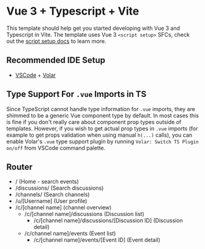 # Vue 3 + Typescript + Vite

This template should help get you started developing with Vue 3 and Typescript in Vite. The template uses Vue 3 `<script setup>` SFCs, check out the [script setup docs](https://v3.vuejs.org/api/sfc-script-setup.html#sfc-script-setup) to learn more.

## Recommended IDE Setup

- [VSCode](https://code.visualstudio.com/) + [Volar](https://marketplace.visualstudio.com/items?itemName=johnsoncodehk.volar)

## Type Support For `.vue` Imports in TS

Since TypeScript cannot handle type information for `.vue` imports, they are shimmed to be a generic Vue component type by default. In most cases this is fine if you don't really care about component prop types outside of templates. However, if you wish to get actual prop types in `.vue` imports (for example to get props validation when using manual `h(...)` calls), you can enable Volar's `.vue` type support plugin by running `Volar: Switch TS Plugin on/off` from VSCode command palette.

## Router

- / (Home - search events)
- /discussions/ (Search discussions)
- /channels/ (Search channels)
- /u/[Username] (User profile)
- /c/[channel name] (channel overview)
  - /c/[channel name]/discussions (Discussion list)
    - /c/[channel name]/discussions/[Discussion ID] (Discussion detail)
  - /c/channel name]/events (Event list)
    - /c/[channel name]/events/[Event ID] (Event detail)
